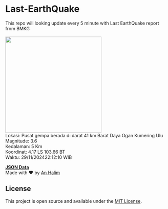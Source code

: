 # Last-EarthQuake
This repo will looking update every 5 minute with Last EarthQuake report from BMKG
<br>
<br>
<img src="https://static.bmkg.go.id/20241129221210.mmi.jpg" width="300"/>
<br>
Lokasi: Pusat gempa berada di darat 41 km Barat Daya Ogan Kumering Ulu <br>
Magnitude: 3.6 <br>
Kedalaman: 5 Km <br>
Koordinat: 4.17 LS 103.66 BT <br>
Waktu: 29/11/202422:12:10 WIB <br>

<a href="./data/data.json">**JSON Data**</a>
<br>
Made with ❤️ by <a href="https://github.com/an-halim">An Halim</a>
## License

This project is open source and available under the [MIT License](LICENSE).
